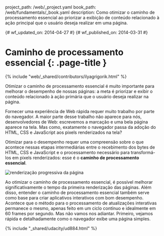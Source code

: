project_path: /web/_project.yaml
book_path: /web/fundamentals/_book.yaml
description: Como otimizar o caminho de processamento essencial ao priorizar a exibição de conteúdo relacionado à ação principal que o usuário deseja realizar em uma página.

{# wf_updated_on: 2014-04-27 #}
{# wf_published_on: 2014-03-31 #}

# Caminho de processamento essencial {: .page-title }

{% include "web/_shared/contributors/ilyagrigorik.html" %}


Otimizar o caminho de processamento essencial é muito importante para melhorar o desempenho de nossas páginas: a meta é priorizar e exibir o conteúdo relacionado à ação primária que o usuário deseja realizar na página.

Fornecer uma experiência de Web rápida requer muito trabalho por parte do navegador. A maior parte desse trabalho não aparece para nós, desenvolvedores de Web: escrevemos a marcação e uma bela página aparece na tela. Mas como, exatamente o navegador passa da adoção do HTML, CSS e JavaScript aos pixels renderizados na tela?

Otimizar para o desempenho requer uma compreensão sobre o que acontece nessas etapas intermediárias entre o recebimento dos bytes de HTML, CSS e JavaScript e o processamento necessário para transformá-los em pixels renderizados: esse é o **caminho de processamento essencial**.

<img src="images/progressive-rendering.png" class="center" alt="renderização progressiva da página">

Ao otimizar o caminho de processamento essencial, é possível melhorar significativamente o tempo da primeira renderização das páginas. Além disso, entender o caminho de processamento essencial também serve como base para criar aplicativos interativos com bom desempenho. Acontece que o método para o processamento de atualizações interativas permanece o mesmo, apenas feito em um ciclo contínuo e idealmente em 60 frames por segundo. Mas não vamos nos adiantar. Primeiro, vejamos rápida e detalhadamente como o navegador exibe uma página simples.


{% include "_shared/udacity/ud884.html" %}




